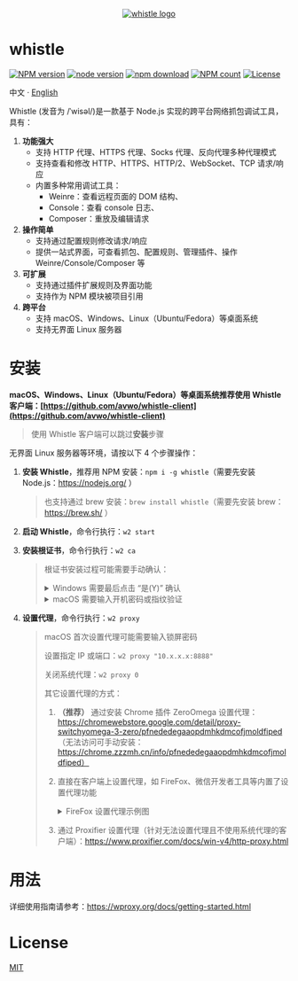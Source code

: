 <p align="center">
  <a href="https://avwo.github.io/whistle/">
    <img alt="whistle logo" src="https://user-images.githubusercontent.com/11450939/168828068-99e38862-d5fc-42bc-b5ab-6262b2ca27d6.png">
  </a>
</p>

# whistle

[![NPM version](https://img.shields.io/npm/v/whistle.svg?style=flat-square)](https://npmjs.org/package/whistle)
[![node version](https://img.shields.io/badge/node.js->=_8-green.svg?style=flat-square)](http://nodejs.org/download/)
[![npm download](https://img.shields.io/npm/dm/whistle.svg?style=flat-square)](https://npmjs.org/package/whistle)
[![NPM count](https://img.shields.io/npm/dt/whistle.svg?style=flat-square)](https://www.npmjs.com/package/whistle)
[![License](https://img.shields.io/aur/license/whistle?style=flat-square)](https://www.npmjs.com/package/whistle)

中文 · [English](./README-en_US.md)

Whistle (发音为 /ˈwisəl/)是一款基于 Node.js 实现的跨平台网络抓包调试工具，具有：
1. **功能强大**
   - 支持 HTTP 代理、HTTPS 代理、Socks 代理、反向代理多种代理模式
   - 支持查看和修改 HTTP、HTTPS、HTTP/2、WebSocket、TCP 请求/响应
   - 内置多种常用调试工具：
     - Weinre：查看远程页面的 DOM 结构、
     - Console：查看 console 日志、
     - Composer：重放及编辑请求
2. **操作简单**
   - 支持通过配置规则修改请求/响应
   - 提供一站式界面，可查看抓包、配置规则、管理插件、操作 Weinre/Console/Composer 等
3. **可扩展**
   - 支持通过插件扩展规则及界面功能
   - 支持作为 NPM 模块被项目引用
4. **跨平台**
   - 支持 macOS、Windows、Linux（Ubuntu/Fedora）等桌面系统
   - 支持无界面 Linux 服务器

# 安装

**macOS、Windows、Linux（Ubuntu/Fedora）等桌面系统推荐使用 Whistle 客户端：[https://github.com/avwo/whistle-client](https://github.com/avwo/whistle-client)**

>  使用 Whistle 客户端可以跳过**安装**步骤

无界面 Linux 服务器等环境，请按以下 4 个步骤操作：

1. **安装 Whistle**，推荐用 NPM 安装：`npm i -g whistle`（需要先安装 Node.js：https://nodejs.org/ ）

   > 也支持通过 brew 安装：`brew install whistle`（需要先安装 brew：https://brew.sh/ ）

2. **启动 Whistle**，命令行执行：`w2 start`

3. **安装根证书**，命令行执行：`w2 ca`

   > 根证书安装过程可能需要手动确认：
   >
   > <details>
   >   <summary>Windows 需要最后点击 “是(Y)” 确认</summary>
   >   <img alt="点击 是(Y)" width="420" src="https://user-images.githubusercontent.com/11450939/168846905-384e0540-e02f-46de-81d7-e395a496f032.jpeg">
   > </details>
   >
   > <details>
   >   <summary>macOS 需要输入开机密码或指纹验证</summary>
   >   <img alt="输入开机密码" width="330" src="https://user-images.githubusercontent.com/11450939/176977027-4a7b06a0-64f6-4580-b983-312515e9cd4e.png">
   >   <img alt="输入指纹" width="330" src="https://user-images.githubusercontent.com/11450939/168847123-e66845d0-6002-4f24-874f-b6943f7f376b.png">
   > </details>
   >

4. **设置代理**，命令行执行：`w2 proxy`

   > macOS 首次设置代理可能需要输入锁屏密码
   >
   > 设置指定 IP 或端口：`w2 proxy "10.x.x.x:8888"`
   >
   > 关闭系统代理：`w2 proxy 0`
   >
   > 其它设置代理的方式：
   >
   > 1. **（推荐）** 通过安装 Chrome 插件 ZeroOmega 设置代理：https://chromewebstore.google.com/detail/proxy-switchyomega-3-zero/pfnededegaaopdmhkdmcofjmoldfiped （无法访问可手动安装：https://chrome.zzzmh.cn/info/pfnededegaaopdmhkdmcofjmoldfiped）
   >
   > 2. 直接在客户端上设置代理，如 FireFox、微信开发者工具等内置了设置代理功能
   >
   >    <details>
   >      <summary>FireFox 设置代理示例图</summary>
   >        <img width="1000" alt="image" src="https://github.com/user-attachments/assets/98c1ec5d-4955-4e23-a49a-c1015b128d9d" /> 
   >    </details>
   >
   > 3. 通过 Proxifier 设置代理（针对无法设置代理且不使用系统代理的客户端）：https://www.proxifier.com/docs/win-v4/http-proxy.html
   >


# 用法
详细使用指南请参考：https://wproxy.org/docs/getting-started.html

# License

[MIT](./LICENSE)

